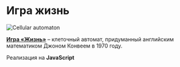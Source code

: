 # Игра жизнь

![Cellular automaton](https://user-images.githubusercontent.com/64311703/97786165-a82ae480-1ba1-11eb-9019-c5c7e7866882.png) 

[**Игра «Жизнь»**](https://ru.wikipedia.org/wiki/Игра_«Жизнь») – клеточный автомат, придуманный английским математиком Джоном Конвеем в 1970 году.

Реализация на **JavaScript**

